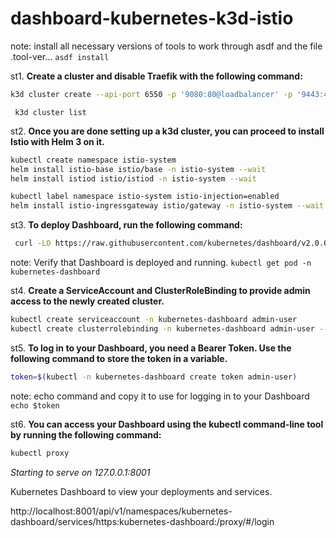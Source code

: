 # dashboard-kubernetes-k3d-istio

  note: install all necessary versions of tools to work through asdf and the file .tool-ver...
`asdf install`

st1. **Create a cluster and disable Traefik with the following command:**

```zsh 
k3d cluster create --api-port 6550 -p '9080:80@loadbalancer' -p '9443:443@loadbalancer' --agents 2 --k3s-arg '--disable=traefik@server:
```
` k3d cluster list`

st2. **Once you are done setting up a k3d cluster, you can proceed to install Istio with Helm 3 on it.**

```zsh
kubectl create namespace istio-system
helm install istio-base istio/base -n istio-system --wait
helm install istiod istio/istiod -n istio-system --wait

```
```zsh
kubectl label namespace istio-system istio-injection=enabled
helm install istio-ingressgateway istio/gateway -n istio-system --wait
```
st3. **To deploy Dashboard, run the following command:**

```zsh
 curl -LO https://raw.githubusercontent.com/kubernetes/dashboard/v2.0.0/aio/deploy/dashboard.yaml
```
   note: Verify that Dashboard is deployed and running.
`kubectl get pod -n kubernetes-dashboard`

st4. **Create a ServiceAccount and ClusterRoleBinding to provide admin access to the newly created cluster.**
```zsh
kubectl create serviceaccount -n kubernetes-dashboard admin-user
kubectl create clusterrolebinding -n kubernetes-dashboard admin-user --clusterrole cluster-admin --serviceaccount=kubernetes-dashboard:admin-user

```
st5. **To log in to your Dashboard, you need a Bearer Token. Use the following command to store the token in a variable.**

```zsh
token=$(kubectl -n kubernetes-dashboard create token admin-user)
```
note: echo command and copy it to use for logging in to your Dashboard
`echo $token`

st6. **You can access your Dashboard using the kubectl command-line tool by running the following command:**

```zsh
kubectl proxy
```
_Starting to serve on 127.0.0.1:8001_

Kubernetes Dashboard to view your deployments and services.

http://localhost:8001/api/v1/namespaces/kubernetes-dashboard/services/https:kubernetes-dashboard:/proxy/#/login


